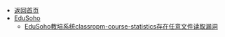 - [返回首页](/)
- [EduSoho](EduSoho/)
  - [EduSoho教培系统classropm-course-statistics存在任意文件读取漏洞](EduSoho/EduSoho教培系统classropm-course-statistics存在任意文件读取漏洞.md)

